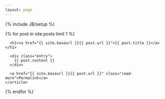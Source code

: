 ```yaml
---
layout: page
---
```

{% include JB/setup %}

<div class="posts">
  {% for post in site.posts limit 1 %}
    <article class="post">

      <h1><a href="{{ site.baseurl }}{{ post.url }}">{{ post.title }}</a></h1>

      <div class="entry">
        {{ post.content }}
      </div>

      <a href="{{ site.baseurl }}{{ post.url }}" class="read-more">Permalink</a>
    </article>
  {% endfor %}
</div>


